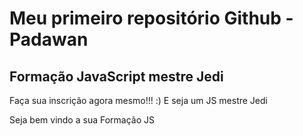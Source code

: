 # Meu primeiro repositório Github - Padawan
## Formação JavaScript mestre Jedi

Faça sua inscrição agora mesmo!!! :) E seja um JS mestre Jedi

Seja bem vindo a sua Formação JS
